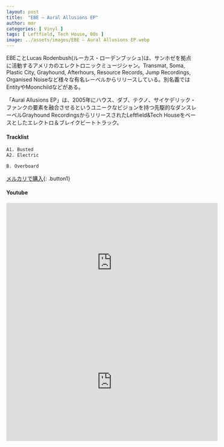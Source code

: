 ```yaml
---
layout: post
title:  "EBE – Aural Allusions EP"
author: mmr
categories: [ Vinyl ]
tags: [ Leftfield, Tech House, 00s ]
image: ../assets/images/EBE – Aural Allusions EP.webp
---
```


EBEことLucas Rodenbush(ルーカス・ローデンブッシュ)は、サンホゼを拠点に活動するアメリカのエレクトロニックミュージシャン。Transmat, Soma, Plastic City, Grayhound, Afterhours, Resource Records, Jump Recordings, Organised Noiseなど様々な有名レーベルからリリースしている。別名義ではEntityやMoonchildなどがある。

「Aural Allusions EP」は、2005年にハウス、ダブ、テクノ、サイケデリック・ファンクの要素を融合させるというユニークなビジョンを持つ先駆的なダンスレーベルGrayhound RecordingsからリリースされたLeftfield&Tech Houseをベースとしたエレクトロ＆ブレイクビートトラック。


#### Tracklist
```md
A1. Busted
A2. Electric

B. Overboard
```

[メルカリで購入](https://jp.mercari.com/item/m25474551060?afid=6142608987){: .button1}

#### Youtube
<iframe width="560" height="315" src="https://www.youtube.com/embed/hbnVF27yjOg?si=XE3blRbCoUoWqBPR" title="YouTube video player" frameborder="0" allow="accelerometer; autoplay; clipboard-write; encrypted-media; gyroscope; picture-in-picture; web-share" referrerpolicy="strict-origin-when-cross-origin" allowfullscreen></iframe>

<iframe width="560" height="315" src="https://www.youtube.com/embed/PF-I4_6rfJo?si=6Fc9GLxp4sG3rH4N" title="YouTube video player" frameborder="0" allow="accelerometer; autoplay; clipboard-write; encrypted-media; gyroscope; picture-in-picture; web-share" referrerpolicy="strict-origin-when-cross-origin" allowfullscreen></iframe>
